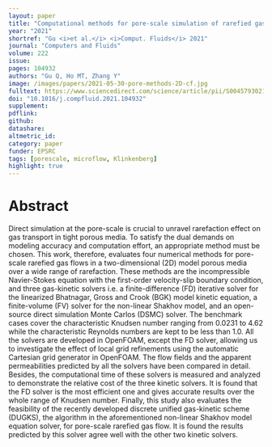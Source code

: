 ```yaml
---
layout: paper
title: "Computational methods for pore-scale simulation of rarefied gas flow"
year: "2021"
shortref: "Gu <i>et al.</i> <i>Comput. Fluids</i> 2021"
journal: "Computers and Fluids"
volume: 222
issue:
pages: 104932
authors: "Gu Q, Ho MT, Zhang Y"
image: /images/papers/2021-05-30-pore-methods-2D-cf.jpg
fulltext: https://www.sciencedirect.com/science/article/pii/S0045793021000980
doi: "10.1016/j.compfluid.2021.104932" 
supplement: 
pdflink: 
github:
datashare: 
altmetric_id: 
category: paper
funder: EPSRC
tags: [porescale, microflow, Klinkenberg]
highlight: true
---
```


# Abstract 

Direct simulation at the pore-scale is crucial to unravel rarefaction effect on gas transport in tight porous media. To satisfy the dual demands on modeling accuracy and computation effort, an appropriate method must be chosen. This work, therefore, evaluates four numerical methods for pore-scale rarefied gas flows in a two-dimensional (2D) model porous media over a wide range of rarefaction. These methods are the incompressible Navier-Stokes equation with the first-order velocity-slip boundary condition, and three gas-kinetic solvers i.e. a finite-difference (FD) iterative solver for the linearized Bhatnagar, Gross and Crook (BGK) model kinetic equation, a finite-volume (FV) solver for the non-linear Shakhov model, and an open-source direct simulation Monte Carlos (DSMC) solver. The benchmark cases cover the characteristic Knudsen number ranging from 0.0231 to 4.62 while the characteristic Reynolds numbers are kept to be less than 1.0. All the solvers are developed in OpenFOAM, except the FD solver, allowing us to investigate the effect of local grid refinements using the automatic Cartesian grid generator in OpenFOAM. The flow fields and the apparent permeabilities predicted by all the solvers have been compared in detail. Besides, the computational time of these solvers is measured and analyzed to demonstrate the relative cost of the three kinetic solvers. It is found that the FD solver is the most efficient one and gives accurate results over the whole range of Knudsen number. Finally, this study also evaluates the feasibility of the recently developed discrete unified gas-kinetic scheme (DUGKS), the algorithm in the aforementioned non-linear Shakhov model equation solver, for pore-scale rarefied gas flow. It is found the results predicted by this solver agree well with the other two kinetic solvers.